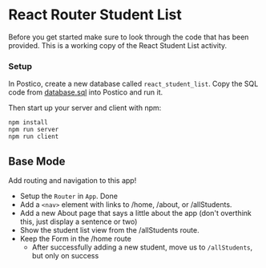 # React Router Student List

Before you get started make sure to look through the code that has been provided. This is a working copy of the React Student List activity. 

### Setup

In Postico, create a new database called `react_student_list`. Copy the SQL code from [database.sql](./database.sql) into Postico and run it.


Then start up your server and client with npm:

```
npm install
npm run server
npm run client
```

## Base Mode

Add routing and navigation to this app!

- Setup the `Router` in `App`. Done
- Add a `<nav>` element with links to /home, /about, or /allStudents. 
- Add a new About page that says a little about the app (don't overthink this, just display a sentence or two)
- Show the student list view from the /allStudents route.
- Keep the Form in the /home route
   - After successfully adding a new student, move us to `/allStudents`, but only on success
